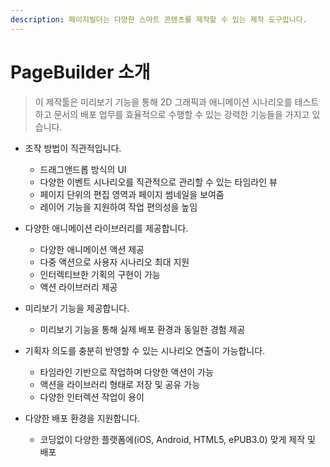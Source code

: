 ```yaml
---
description: 페이지빌더는 다양한 스마트 콘텐츠를 제작할 수 있는 제작 도구입니다.
---
```


# PageBuilder 소개

> 이 제작툴은 미리보기 기능을 통해 2D 그래픽과 애니메이션 시나리오를 테스트하고 문서의 배포 업무를 효율적으로 수행할 수 있는 강력한 기능들을 가지고 있습니다.

* 조작 방법이 직관적입니다.

  * 드래그앤드롭 방식의 UI
  * 다양한 이벤트 시나리오를 직관적으로 관리할 수 있는 타임라인 뷰
  * 페이지 단위의 편집 영역과 페이지 썸네일을 보여줌
  * 레이어 기능을 지원하여 작업 편의성을 높임

* 다양한 애니메이션 라이브러리를 제공합니다.

  * 다양한 애니메이션 액션 제공
  * 다중 액션으로 사용자 시나리오 최대 지원
  * 인터렉티브한 기획의 구현이 가능
  * 액션 라이브러리 제공

* 미리보기 기능을 제공합니다.

  * 미리보기 기능을 통해 실제 배포 환경과 동일한 경험 제공

* 기획자 의도를 충분히 반영할 수 있는 시나리오 연출이 가능합니다.

  * 타임라인 기반으로 작업하며 다양한 액션이 가능
  * 액션을 라이브러리 형태로 저장 및 공유 가능
  * 다양한 인터렉션 작업이 용이

* 다양한 배포 환경을 지원합니다.
  * 코딩없이 다양한 플랫폼에\(iOS,  Android,  HTML5, ePUB3.0\) 맞게 제작 및 배포


